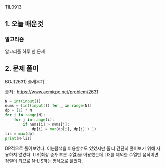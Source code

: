 TIL0913

## 1. 오늘 배운것

### 알고리즘



알고리즘 하루 한 문제

## 2. 문제 풀이

BOJ(2631) 줄세우기



출처 : https://www.acmicpc.net/problem/2631

``````python
N = int(input())
nums = [int(input()) for _ in range(N)]
dp = [1] * N
for i in range(N):
    for j in range(i):
        if nums[i] > nums[j]:
            dp[i] = max(dp[i], dp[j] + 1)
lis = max(dp)
print(N-lis)
``````

 DP적으로 풀어보았다. 이분탐색을 이용할수도 있었지만 좀 더 간단히 풀어보기 위해 사용하지 않았다. LIS(최장 증가 부분 수열)을 이용했는데 LIS를 제외한 수열만 움직이면 정렬이 되므로 N-LIS하는 방식으로 풀었다.

